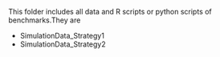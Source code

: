 
This folder includes all data and R scripts or python scripts of benchmarks.They are
- SimulationData_Strategy1
- SimulationData_Strategy2
